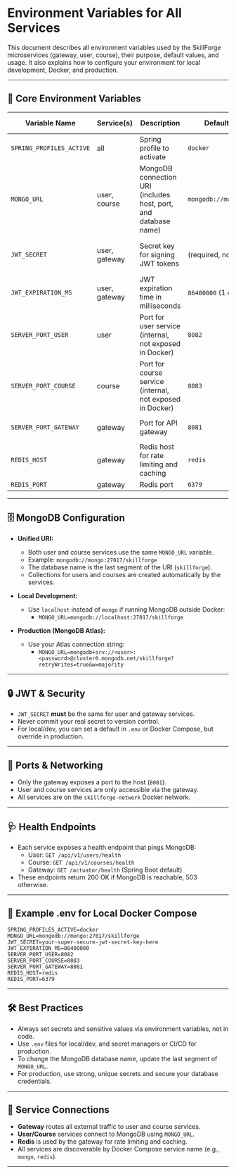 # Environment Variables for All Services

This document describes all environment variables used by the SkillForge microservices (gateway, user, course), their
purpose, default values, and usage. It also explains how to configure your environment for local development, Docker,
and production.

---

## 🔑 **Core Environment Variables**

| Variable Name            | Service(s)    | Description                                                     | Default / Example Value            | Where Used / Notes                    |
|--------------------------|---------------|-----------------------------------------------------------------|------------------------------------|---------------------------------------|
| `SPRING_PROFILES_ACTIVE` | all           | Spring profile to activate                                      | `docker`                           | Controls which config file is loaded  |
| `MONGO_URL`              | user, course  | MongoDB connection URI (includes host, port, and database name) | `mongodb://mongo:27017/skillforge` | Used by both user and course services |
| `JWT_SECRET`             | user, gateway | Secret key for signing JWT tokens                               | (required, no default)             | Must be the same for user and gateway |
| `JWT_EXPIRATION_MS`      | user, gateway | JWT expiration time in milliseconds                             | `86400000` (1 day)                 |                                       |
| `SERVER_PORT_USER`       | user          | Port for user service (internal, not exposed in Docker)         | `8082`                             |                                       |
| `SERVER_PORT_COURSE`     | course        | Port for course service (internal, not exposed in Docker)       | `8083`                             |                                       |
| `SERVER_PORT_GATEWAY`    | gateway       | Port for API gateway                                            | `8081`                             | Exposed as `0.0.0.0:8081` in Docker   |
| `REDIS_HOST`             | gateway       | Redis host for rate limiting and caching                        | `redis`                            |                                       |
| `REDIS_PORT`             | gateway       | Redis port                                                      | `6379`                             |                                       |

---

## 🗄️ **MongoDB Configuration**

- **Unified URI:**
    - Both user and course services use the same `MONGO_URL` variable.
    - Example: `mongodb://mongo:27017/skillforge`
    - The database name is the last segment of the URI (`skillforge`).
    - Collections for users and courses are created automatically by the services.

- **Local Development:**
    - Use `localhost` instead of `mongo` if running MongoDB outside Docker:
        - `MONGO_URL=mongodb://localhost:27017/skillforge`

- **Production (MongoDB Atlas):**
    - Use your Atlas connection string:
        - `MONGO_URL=mongodb+srv://<user>:<password>@cluster0.mongodb.net/skillforge?retryWrites=true&w=majority`

---

## 🔒 **JWT & Security**

- `JWT_SECRET` **must** be the same for user and gateway services.
- Never commit your real secret to version control.
- For local/dev, you can set a default in `.env` or Docker Compose, but override in production.

---

## 🚦 **Ports & Networking**

- Only the gateway exposes a port to the host (`8081`).
- User and course services are only accessible via the gateway.
- All services are on the `skillforge-network` Docker network.

---

## 🩺 **Health Endpoints**

- Each service exposes a health endpoint that pings MongoDB:
    - User:   `GET /api/v1/users/health`
    - Course: `GET /api/v1/courses/health`
    - Gateway: `GET /actuator/health` (Spring Boot default)
- These endpoints return 200 OK if MongoDB is reachable, 503 otherwise.

---

## 📝 **Example .env for Local Docker Compose**

```env
SPRING_PROFILES_ACTIVE=docker
MONGO_URL=mongodb://mongo:27017/skillforge
JWT_SECRET=your-super-secure-jwt-secret-key-here
JWT_EXPIRATION_MS=86400000
SERVER_PORT_USER=8082
SERVER_PORT_COURSE=8083
SERVER_PORT_GATEWAY=8081
REDIS_HOST=redis
REDIS_PORT=6379
```

---

## 🛠️ **Best Practices**

- Always set secrets and sensitive values via environment variables, not in code.
- Use `.env` files for local/dev, and secret managers or CI/CD for production.
- To change the MongoDB database name, update the last segment of `MONGO_URL`.
- For production, use strong, unique secrets and secure your database credentials.

---

## 🔗 **Service Connections**

- **Gateway** routes all external traffic to user and course services.
- **User/Course** services connect to MongoDB using `MONGO_URL`.
- **Redis** is used by the gateway for rate limiting and caching.
- All services are discoverable by Docker Compose service name (e.g., `mongo`, `redis`).

---